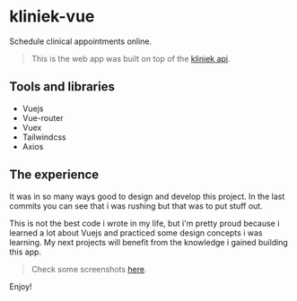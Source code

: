 # kliniek-vue

Schedule clinical appointments online.

> This is the web app was built on top of the [kliniek api](https://github.com/gosenx/kliniek-api).

## Tools and libraries

- Vuejs
- Vue-router
- Vuex
- Tailwindcss
- Axios

## The experience

It was in so many ways good to design and develop this project. In the last commits you can see that i was rushing but that was to put stuff out.

This is not the best code i wrote in my life, but i'm pretty proud because i learned a lot about Vuejs and practiced some design concepts i was learning. My next projects will benefit from the knowledge i gained building this app.

> Check some screenshots [here](Screenshots.md).

Enjoy!
